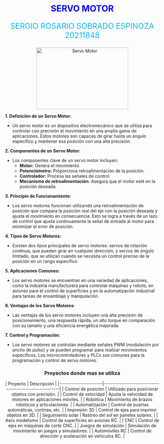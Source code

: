 <h1 align="center" style="color: blue;">
   SERVO MOTOR
</h1>
<p align="center" style="color: #0cb7f2; font-size:25px;">
         SERGIO ROSARIO SOBRADO ESPINOZA   20211848 
</p>
<p align="center">
  <img src="https://potentiallabs.com/cart/image/cache/catalog/New%20Components-17/Futaba-S3003-550x550h.jpg" alt="Servo Motor" width="300" height="200">
</p>

**1. Definición de un Servo Motor:**
   - Un servo motor es un dispositivo electromecánico que se utiliza para controlar con precisión el movimiento en una amplia gama de aplicaciones. Estos motores son capaces de girar hasta un ángulo específico y mantener esa posición con una alta precisión.

**2. Componentes de un Servo Motor:**
   - Los componentes clave de un servo motor incluyen:
     - **Motor:** Genera el movimiento.
     - **Potenciómetro:** Proporciona retroalimentación de la posición.
     - **Controlador:** Procesa las señales de control.
     - **Mecanismo de retroalimentación:** Asegura que el motor esté en la posición deseada.

**3. Principio de Funcionamiento:**
   - Los servo motores funcionan utilizando una retroalimentación de posición que compara la posición real del eje con la posición deseada y ajusta el movimiento en consecuencia. Esto se logra a través de un lazo de control que ajusta continuamente la señal de entrada al motor para minimizar el error de posición.

**4. Tipos de Servo Motores:**
   - Existen dos tipos principales de servo motores: servos de rotación continua, que pueden girar en cualquier dirección, y servos de ángulo limitado, que se utilizan cuando se necesita un control preciso de la posición en un rango específico.

**5. Aplicaciones Comunes:**
   - Los servo motores se encuentran en una variedad de aplicaciones, como la industria manufacturera para controlar máquinas y robots, en aviones para el control de superficies y en la automatización industrial para tareas de ensamblaje y manipulación.

**6. Ventajas de los Servo Motores:**
   - Las ventajas de los servo motores incluyen una alta precisión de posicionamiento, una respuesta rápida, un alto torque en comparación con su tamaño y una eficiencia energética mejorada.

**7. Control y Programación:**
   - Los servo motores se controlan mediante señales PWM (modulación por ancho de pulso) y se pueden programar para realizar movimientos específicos. Los microcontroladores y PLCs son comunes para la programación y control de servo motores.

<h3 align="center">
   Proyectos donde mas se utiliza
</h3>
<div align="center">
| Proyecto             | Descripción                                           |
|----------------------|-------------------------------------------------------|
| Control de posición  | Utilizado para posicionar objetos con precisión.      |
| Control de velocidad | Ajusta la velocidad de motores en aplicaciones móviles. |
| Robótica             | Movimiento de brazos robóticos y articulaciones.      |
| Automatización       | Control de puertas automáticas, cortinas, etc.        |
| Impresión 3D         | Control de ejes para imprimir objetos en 3D.         |
| Seguimiento solar    | Rastreo del sol en paneles solares.                  |
| Aero modelismo       | Control de superficies en aviones RC.                |
| CNC                  | Control de ejes en máquinas de corte CNC.            |
| Juegos de simulación | Simulación de movimiento en juegos y simuladores.    |
| Automóviles RC       | Control de dirección y aceleración en vehículos RC.  |


</div>


